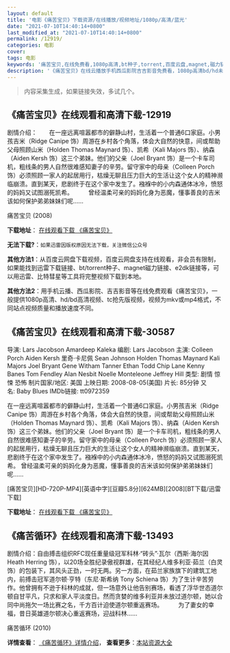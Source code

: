 ```yaml
---
layout: default
title: '电影《痛苦宝贝》下载资源/在线播放/视频地址/1080p/高清/蓝光'
date: "2021-07-10T14:40:14+0800"
last_modified_at: "2021-07-10T14:40:14+0800"
permalink: /12919/
categories: 电影
cover:
tags: 电影
keywords: '痛苦宝贝,在线免费看,1080p高清,bt种子,torrent,百度云盘,magnet,磁力链,迅雷下载资源'
description: '《痛苦宝贝》在线云播放手机西瓜影院吉吉影音免费看，1080p高清bd/hd未删减完整版和tc抢先枪版，mkv/mp4格式，附带bt/torrent种子、magnet/磁力链、百度云盘、网盘资源迅雷下载链接'
---
```


>内容采集生成，如果链接失效，多试几个。


## 《痛苦宝贝》在线观看和高清下载-12919

剧情介绍：　　在一座远离喧嚣都市的僻静山村，生活着一个普通6口家庭。小男孩吉米（Ridge Canipe 饰）周游在乡村各个角落，体会大自然的快意，间或帮助父母照顾山米（Holden Thomas Maynard 饰）、凯希（Kali Majors 饰）、纳森（Aiden Kersh 饰）这三个弟妹。他们的父亲（Joel Bryant 饰）是一个卡车司机，粗线条的男人自然很难感知妻子的辛劳。留守家中的母亲（Colleen Porch 饰）必须照顾一家人的起居用行，枯燥无聊且压力巨大的生活让这个女人的精神濒临崩溃。直到某天，悲剧终于在这个家中发生了。襁褓中的小内森通体冰冷，愤怒的妈妈又试图溺死凯希。  　　曾经温柔可亲的妈妈化身为恶魔，懂事善良的吉米该如何保护弟弟妹妹们呢……


痛苦宝贝 (2008)

**下载地址**： [在线观看下载 《痛苦宝贝》](https://www.btbtdy.me/btdy/dy6347.html) 


**无法下载?**：`如果迅雷因版权原因无法下载，关注微信公众号 `

**其他方法1**：从百度云网盘下载视频，百度云网盘支持在线观看，非会员有限制，如果能找到迅雷下载链接、bt/torrent种子、magnet磁力链接、e2dk链接等，可以用迅雷、比特彗星等工具将完整视频下载到本地。

**其他方法2**：用手机云播、西瓜影院、吉吉影音等在线免费观看《痛苦宝贝》，一般提供1080p高清、hd/bd高清视频、tc抢先版视频，视频为mkv或mp4格式，不同站点视频质量和播放速度不同。


## 《痛苦宝贝》在线观看和高清下载-30587

导演: Lars Jacobson Amardeep Kaleka 编剧: Lars Jacobson 主演: Colleen Porch Aiden Kersh 里奇·卡尼佩 Sean Johnson Holden Thomas Maynard Kali Majors Joel Bryant Gene Witham Tanner Ethan Todd Chip Lane Kenny Banes Tom Fendley Alan Nesbit Noelle Monteleone Jeffrey Hill 类型: 剧情 惊悚 恐怖 制片国家/地区: 美国 上映日期: 2008-08-05(美国) 片长: 85分钟 又名: Baby Blues IMDb链接: tt0972359

在一座远离喧嚣都市的僻静山村，生活着一个普通6口家庭。小男孩吉米（Ridge Canipe 饰）周游在乡村各个角落，体会大自然的快意，间或帮助父母照顾山米（Holden Thomas Maynard 饰）、凯希（Kali Majors 饰）、纳森（Aiden Kersh 饰）这三个弟妹。他们的父亲（Joel Bryant 饰）是一个卡车司机，粗线条的男人自然很难感知妻子的辛劳。留守家中的母亲（Colleen Porch 饰）必须照顾一家人的起居用行，枯燥无聊且压力巨大的生活让这个女人的精神濒临崩溃。直到某天，悲剧终于在这个家中发生了。襁褓中的小内森通体冰冷，愤怒的妈妈又试图溺死凯希。 曾经温柔可亲的妈妈化身为恶魔，懂事善良的吉米该如何保护弟弟妹妹们呢……


[痛苦宝贝][HD-720P-MP4][英语中字][豆瓣5.8分][624MB][2008][BT下载/迅雷下载]

**下载地址**： [在线观看下载 《痛苦宝贝》](https://www.btdx8.com/torrent/baby_blues_2008.html) 


## 《痛苦循环》在线观看和高清下载-13493

剧情介绍：自由搏击组织RFC现任重量级冠军科林·“砖头”·瓦尔（西斯·海尔因 Heath Herring 饰），以20场全胜纪录傲视群雄，在其经纪人维多利亚·茹兰（白灵 饰）的包装下，其风头正劲，一时无两。另一方面，在茹兰家族旗下的建筑工地内，前搏击冠军道尔顿·亨特（东尼·斯希纳 Tony Schiena 饰）为了生计辛苦劳作。他曾拥有不逊于科林的成就，但一场意外让他告别赛场，看透了浮华世态道尔顿自甘平凡，只求和家人平淡度日。然而贪婪的维多利亚并未放过道尔顿，她以合同中尚拖欠一场比赛之名，千方百计迫使道尔顿重返赛场。  　　为了妻女的幸福，昔日英雄道尔顿决心重返赛场，迎战科林……


痛苦循环 (2010)

**详情查看**： [《痛苦循环》详情介绍](/movie/13493/)， **查看更多**：[本站资源大全](/movie/t/all/)

